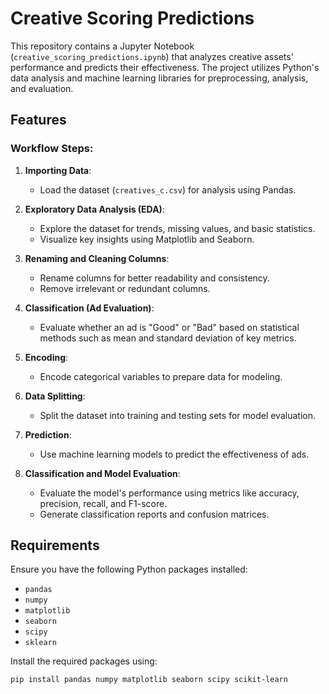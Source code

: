 # Creative Scoring Predictions

This repository contains a Jupyter Notebook (`creative_scoring_predictions.ipynb`) that analyzes creative assets' performance and predicts their effectiveness. The project utilizes Python's data analysis and machine learning libraries for preprocessing, analysis, and evaluation.

## Features

### Workflow Steps:
1. **Importing Data**:
   - Load the dataset (`creatives_c.csv`) for analysis using Pandas.

2. **Exploratory Data Analysis (EDA)**:
   - Explore the dataset for trends, missing values, and basic statistics.
   - Visualize key insights using Matplotlib and Seaborn.

3. **Renaming and Cleaning Columns**:
   - Rename columns for better readability and consistency.
   - Remove irrelevant or redundant columns.

4. **Classification (Ad Evaluation)**:
   - Evaluate whether an ad is "Good" or "Bad" based on statistical methods such as mean and standard deviation of key metrics.

5. **Encoding**:
   - Encode categorical variables to prepare data for modeling.

6. **Data Splitting**:
   - Split the dataset into training and testing sets for model evaluation.

7. **Prediction**:
   - Use machine learning models to predict the effectiveness of ads.

8. **Classification and Model Evaluation**:
   - Evaluate the model's performance using metrics like accuracy, precision, recall, and F1-score.
   - Generate classification reports and confusion matrices.

## Requirements

Ensure you have the following Python packages installed:

- `pandas`
- `numpy`
- `matplotlib`
- `seaborn`
- `scipy`
- `sklearn`

Install the required packages using:
```bash
pip install pandas numpy matplotlib seaborn scipy scikit-learn